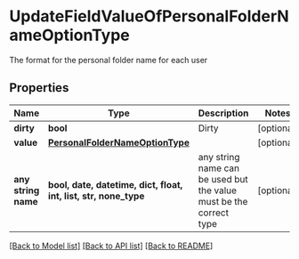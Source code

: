 # UpdateFieldValueOfPersonalFolderNameOptionType

The format for the personal folder name for each user

## Properties
Name | Type | Description | Notes
------------ | ------------- | ------------- | -------------
**dirty** | **bool** | Dirty | [optional] 
**value** | [**PersonalFolderNameOptionType**](PersonalFolderNameOptionType.md) |  | [optional] 
**any string name** | **bool, date, datetime, dict, float, int, list, str, none_type** | any string name can be used but the value must be the correct type | [optional]

[[Back to Model list]](../README.md#documentation-for-models) [[Back to API list]](../README.md#documentation-for-api-endpoints) [[Back to README]](../README.md)


